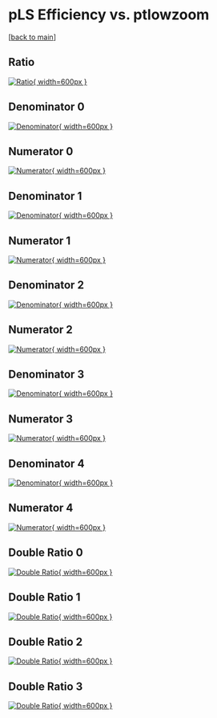 # pLS Efficiency vs. ptlowzoom

[[back to main](./)]



## Ratio

[![Ratio](../mtv/var/pLS_xtr_0_1_eff_ptlowzoom.png){ width=600px }](../mtv/var/pLS_xtr_0_1_eff_ptlowzoom.pdf)

## Denominator 0

[![Denominator](../mtv/den/pLS_xtr_0_1_eff_ptlowzoom_den0.png){ width=600px }](../mtv/den/pLS_xtr_0_1_eff_ptlowzoom_den0.pdf)

## Numerator 0

[![Numerator](../mtv/num/pLS_xtr_0_1_eff_ptlowzoom_num0.png){ width=600px }](../mtv/num/pLS_xtr_0_1_eff_ptlowzoom_num0.pdf)

## Denominator 1

[![Denominator](../mtv/den/pLS_xtr_0_1_eff_ptlowzoom_den1.png){ width=600px }](../mtv/den/pLS_xtr_0_1_eff_ptlowzoom_den1.pdf)

## Numerator 1

[![Numerator](../mtv/num/pLS_xtr_0_1_eff_ptlowzoom_num1.png){ width=600px }](../mtv/num/pLS_xtr_0_1_eff_ptlowzoom_num1.pdf)

## Denominator 2

[![Denominator](../mtv/den/pLS_xtr_0_1_eff_ptlowzoom_den2.png){ width=600px }](../mtv/den/pLS_xtr_0_1_eff_ptlowzoom_den2.pdf)

## Numerator 2

[![Numerator](../mtv/num/pLS_xtr_0_1_eff_ptlowzoom_num2.png){ width=600px }](../mtv/num/pLS_xtr_0_1_eff_ptlowzoom_num2.pdf)

## Denominator 3

[![Denominator](../mtv/den/pLS_xtr_0_1_eff_ptlowzoom_den3.png){ width=600px }](../mtv/den/pLS_xtr_0_1_eff_ptlowzoom_den3.pdf)

## Numerator 3

[![Numerator](../mtv/num/pLS_xtr_0_1_eff_ptlowzoom_num3.png){ width=600px }](../mtv/num/pLS_xtr_0_1_eff_ptlowzoom_num3.pdf)

## Denominator 4

[![Denominator](../mtv/den/pLS_xtr_0_1_eff_ptlowzoom_den4.png){ width=600px }](../mtv/den/pLS_xtr_0_1_eff_ptlowzoom_den4.pdf)

## Numerator 4

[![Numerator](../mtv/num/pLS_xtr_0_1_eff_ptlowzoom_num4.png){ width=600px }](../mtv/num/pLS_xtr_0_1_eff_ptlowzoom_num4.pdf)

## Double Ratio 0

[![Double Ratio](../mtv/ratio/pLS_xtr_0_1_eff_ptlowzoom_ratio0.png){ width=600px }](../mtv/ratio/pLS_xtr_0_1_eff_ptlowzoom_ratio0.pdf)

## Double Ratio 1

[![Double Ratio](../mtv/ratio/pLS_xtr_0_1_eff_ptlowzoom_ratio1.png){ width=600px }](../mtv/ratio/pLS_xtr_0_1_eff_ptlowzoom_ratio1.pdf)

## Double Ratio 2

[![Double Ratio](../mtv/ratio/pLS_xtr_0_1_eff_ptlowzoom_ratio2.png){ width=600px }](../mtv/ratio/pLS_xtr_0_1_eff_ptlowzoom_ratio2.pdf)

## Double Ratio 3

[![Double Ratio](../mtv/ratio/pLS_xtr_0_1_eff_ptlowzoom_ratio3.png){ width=600px }](../mtv/ratio/pLS_xtr_0_1_eff_ptlowzoom_ratio3.pdf)

